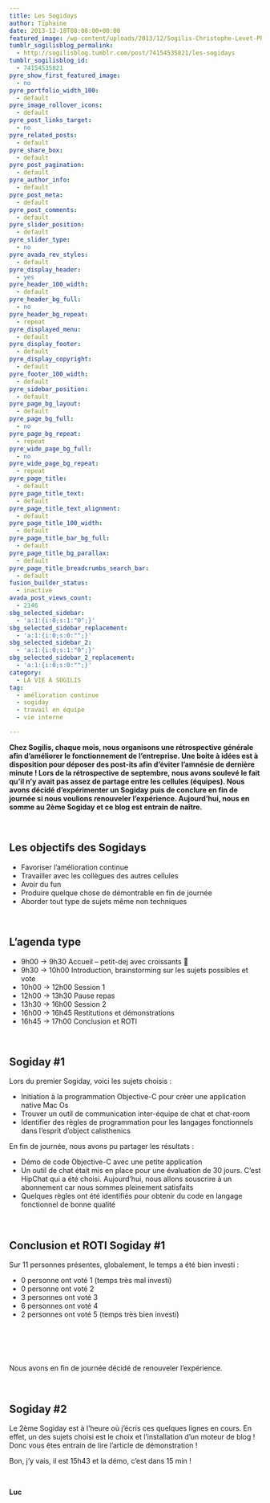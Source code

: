 ```yaml
---
title: Les Sogidays
author: Tiphaine
date: 2013-12-18T08:08:00+00:00
featured_image: /wp-content/uploads/2013/12/Sogilis-Christophe-Levet-Photographe-7326.jpg
tumblr_sogilisblog_permalink:
  - http://sogilisblog.tumblr.com/post/74154535821/les-sogidays
tumblr_sogilisblog_id:
  - 74154535821
pyre_show_first_featured_image:
  - no
pyre_portfolio_width_100:
  - default
pyre_image_rollover_icons:
  - default
pyre_post_links_target:
  - no
pyre_related_posts:
  - default
pyre_share_box:
  - default
pyre_post_pagination:
  - default
pyre_author_info:
  - default
pyre_post_meta:
  - default
pyre_post_comments:
  - default
pyre_slider_position:
  - default
pyre_slider_type:
  - no
pyre_avada_rev_styles:
  - default
pyre_display_header:
  - yes
pyre_header_100_width:
  - default
pyre_header_bg_full:
  - no
pyre_header_bg_repeat:
  - repeat
pyre_displayed_menu:
  - default
pyre_display_footer:
  - default
pyre_display_copyright:
  - default
pyre_footer_100_width:
  - default
pyre_sidebar_position:
  - default
pyre_page_bg_layout:
  - default
pyre_page_bg_full:
  - no
pyre_page_bg_repeat:
  - repeat
pyre_wide_page_bg_full:
  - no
pyre_wide_page_bg_repeat:
  - repeat
pyre_page_title:
  - default
pyre_page_title_text:
  - default
pyre_page_title_text_alignment:
  - default
pyre_page_title_100_width:
  - default
pyre_page_title_bar_bg_full:
  - default
pyre_page_title_bg_parallax:
  - default
pyre_page_title_breadcrumbs_search_bar:
  - default
fusion_builder_status:
  - inactive
avada_post_views_count:
  - 2146
sbg_selected_sidebar:
  - 'a:1:{i:0;s:1:"0";}'
sbg_selected_sidebar_replacement:
  - 'a:1:{i:0;s:0:"";}'
sbg_selected_sidebar_2:
  - 'a:1:{i:0;s:1:"0";}'
sbg_selected_sidebar_2_replacement:
  - 'a:1:{i:0;s:0:"";}'
category:
  - LA VIE À SOGILIS
tag:
  - amélioration continue
  - sogiday
  - travail en équipe
  - vie interne

---
```

**Chez Sogilis, chaque mois, nous organisons une rétrospective générale afin d’améliorer le fonctionnement de l’entreprise. Une boite à idées est à disposition pour déposer des post-its afin d’éviter l’amnésie de dernière minute ! Lors de la rétrospective de septembre, nous avons soulevé le fait qu’il n’y avait pas assez de partage entre les cellules (équipes). Nous avons décidé d’expérimenter un Sogiday puis de conclure en fin de journée si nous voulions renouveler l’expérience. Aujourd’hui, nous en somme au 2ème Sogiday et ce blog est entrain de naître.**

&nbsp;

<!-- more -->

## **Les objectifs des Sogidays**

  * Favoriser l’amélioration continue
  * Travailler avec les collègues des autres cellules
  * Avoir du fun
  * Produire quelque chose de démontrable en fin de journée
  * Aborder tout type de sujets même non techniques

&nbsp;

## **L’agenda type**

  * 9h00 -> 9h30 Accueil &#8211; petit-dej avec croissants 🙂
  * 9h30 -> 10h00 Introduction, brainstorming sur les sujets possibles et vote
  * 10h00 -> 12h00 Session 1
  * 12h00 -> 13h30 Pause repas
  * 13h30 -> 16h00 Session 2
  * 16h00 -> 16h45 Restitutions et démonstrations
  * 16h45 -> 17h00 Conclusion et ROTI

&nbsp;

## **Sogiday #1**

Lors du premier Sogiday, voici les sujets choisis :

  * Initiation à la programmation Objective-C pour créer une application native Mac Os
  * Trouver un outil de communication inter-équipe de chat et chat-room
  * Identifier des règles de programmation pour les langages fonctionnels dans l’esprit d’object calisthenics

En fin de journée, nous avons pu partager les résultats :

  * Démo de code Objective-C avec une petite application
  * Un outil de chat était mis en place pour une évaluation de 30 jours. C’est HipChat qui a été choisi. Aujourd’hui, nous allons souscrire à un abonnement car nous sommes pleinement satisfaits
  * Quelques règles ont été identifiés pour obtenir du code en langage fonctionnel de bonne qualité

&nbsp;

## **Conclusion et ROTI Sogiday #1**

Sur 11 personnes présentes, globalement, le temps a été bien investi :

  * 0 personne ont voté 1 (temps très mal investi)
  * 0 personne ont voté 2
  * 3 personnes ont voté 3
  * 6 personnes ont voté 4
  * 2 personnes ont voté 5 (temps très bien investi)

&nbsp;

<img class="aligncenter" src="http://66.media.tumblr.com/60cbc8181ada7ca8bd04f69a74c3b32e/tumblr_inline_mzsm3qxRJD1sy619z.jpg" alt="" />

&nbsp;

Nous avons en fin de journée décidé de renouveler l’expérience.

&nbsp;

## **Sogiday #2**

Le 2ème Sogiday est à l’heure où j’écris ces quelques lignes en cours. En effet, un des sujets choisi est le choix et l’installation d’un moteur de blog ! Donc vous êtes entrain de lire l’article de démonstration !

Bon, j’y vais, il est 15h43 et la démo, c’est dans 15 min !

&nbsp;

**Luc**